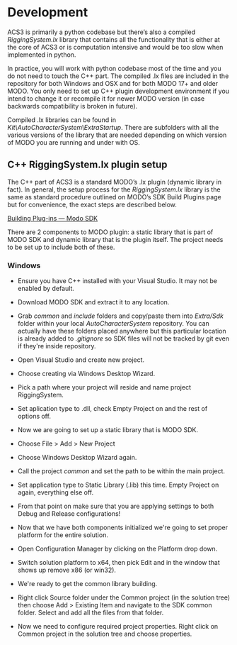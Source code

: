 # Development

ACS3 is primarily a python codebase but there’s also a compiled *RiggingSystem.lx* library that contains all the functionality that is either at the core of ACS3 or is computation intensive and would be too slow when implemented in python.

In practice, you will work with python codebase most of the time and you do not need to touch the C++ part. The compiled .lx files are included in the repository for both Windows and OSX and for both MODO 17+ and older MODO. You only need to set up C++ plugin development environment if you intend to change it or recompile it for newer MODO version (in case backwards compatibility is broken in future).

Compiled .lx libraries can be found in *Kit\AutoCharacterSystem\ExtraStartup*. There are subfolders with all the various versions of the library that are needed depending on which version of MODO you are running and under with OS.

## C++ RiggingSystem.lx plugin setup

The C++ part of ACS3 is a standard MODO’s .lx plugin (dynamic library in fact). In general, the setup process for the *RiggingSystem.lx* library is the same as standard procedure outlined on MODO’s SDK Build Plugins page but for convenience, the exact steps are described below.

[Building Plug-ins — Modo SDK](https://learn.foundry.com/modo/developers/latest/sdk/pages/starting/Building%20Plug-ins.html)

There are 2 components to MODO plugin: a static library that is part of MODO SDK and dynamic library that is the plugin itself. The project needs to be set up to include both of these. 

### Windows

- Ensure you have C++ installed with your Visual Studio. It may not be enabled by default.
- Download MODO SDK and extract it to any location.
- Grab *common* and *include* folders and copy/paste them into *Extra/Sdk* folder within your local *AutoCharacterSystem* repository. You can actually have these folders placed anywhere but this particular location is already added to *.gitignore* so SDK files will not be tracked by git even if they're inside repository.
- Open Visual Studio and create new project.
- Choose creating via Windows Desktop Wizard.
- Pick a path where your project will reside and name project RiggingSystem.
- Set aplication type to .dll, check Empty Project on and the rest of options off.

- Now we are going to set up a static library that is MODO SDK.
- Choose File > Add > New Project
- Choose Windows Desktop Wizard again.
- Call the project *common* and set the path to be within the main project.
- Set application type to Static Library (.lib) this time. Empty Project on again, everything else off.

- From that point on make sure that you are applying settings to both Debug and Release configurations!
  
- Now that we have both components initialized we're going to set proper platform for the entire solution.
- Open Configuration Manager by clicking on the Platform drop down.
- Switch solution platform to x64, then pick Edit and in the window that shows up remove x86 (or win32).
  
- We're ready to get the common library building.
- Right click Source folder under the Common project (in the solution tree) then choose Add > Existing Item and navigate to the SDK common folder. Select and add all the files from that folder.
- Now we need to configure required project properties. Right click on Common project in the solution tree and choose properties.

